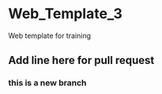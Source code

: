 # Web_Template_3
Web template for training

## Add line here for pull request


### this is a new branch
